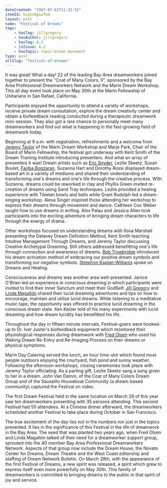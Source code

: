 ```yaml
---
dateCreated: "1987-07-01T11:32:52"
itemId: bcpov8giwfod
layout: post
name: "Festival of Dreams"
tags:
    - hasTag: jillgregory
    - hasAuthor: jillgregory
    - hasTag: 6.2
    - inIssue: 6.2
    - hasTopic: topic~dream_movement
type: post
urlSlug: "festival-of-dreams"
---
```


It was great! What a day! 22 of the leading Bay Area dreamworkers joined together to present the "Coat of Many Colors, II", sponsored by the Bay Area Professional Dreamworkers Network and the Marin Dream Workshop. This all day event took place on May 30th at the Marin Fellowship of Unitarians in San Rafael, California.

Participants enjoyed the opportunity to attend a variety of workshops, receive private dream consultation, explore the dream creativity center and obtain a biofeedback reading conducted during a therapeutic dreamwork mini-session. They also got a rare chance to personally meet many dreamworkers and find out what is happening in the fast-growing field of dreamwork today.

Beginning at 9 a.m. with registration, refreshments and a welcome from [Jeremy Taylor](../@jeremytaylor) of the Marin Dream Workshop and Marje Park, Chair of the Board of Marin Fellowship, the festival got underway with Kent Smith of the Dream Training Institute introducing presenters. And what an array of presenters it was! Dream artists such as [Eric Snyder](../@ericsnyder), Lezlie Skeetz, Susan Boulet, [Fariba Bogzaran](../@faribabogzaran), Suzanna Hart and Dorothy Rossi displayed dream-based art in a variety of mediums and shared their understanding of transforming one's dreams and one's life through the creative process. With Suzanna, dreams could be reworked in clay and Phyllis Green invited re-creation of dreams using Sand Tray techniques. Lezlie provided a healing experience with Tibetan bowls and bells while Grant Rudolph led a dream-singing workshop. Alexa Singer inspired those attending her workshop to express their dreams through movement and dance. Cathleen Cox Weber taught how to use dreams in writing. Alex Palau and Jessica Allen took participants into the exciting adventure of bringing dream characters to life through the energy of drama.

Other workshops focused on understanding dreams with Ilona Marshall presenting the Delaney Dream Definition Method, Kent Smith teaching Intuitive Management Through Dreams, and Jeremy Taylor discussing Creative Archetypal Dreaming. Still others addressed benefitting one's life through connection and awareness of dreams. [Bob Trowbridge](../@bobtrowbridge) introduced his dream activation method of embracing our positive dream symbols and transforming our negative symbols. [Strephon Kaplan-Williams](../@strephon_kaplan_williams) spoke on Dreams and Healing.

Consciousness and dreams was another area well-presented. Janice O'Brien led an experience in conscious dreaming in which participants were invited to find their Inner Sanctum and meet their GodSelf. [Jill Gregory](../@jillgregory) and [Linda Magallón](../@caseyflyer) shared their lucid dreaming adventures and tips on how to encourage, maintain and utilize lucid dreams. While listening to a meditative music tape, the opportunity was offered to practice lucid dreaming in the conscious dream state. Ken Keizer told of his many experiments with lucid dreaming and how dream lucidity has benefitted his life.

Throughout the day in fifteen minute intervals, Festival-goers were hooked-up to Dr. Iver Juster's biofeedback equipment which monitored their physiological responses during dreamwork with [Fred Olsen](../@fredolsen) who used his Waking Dream Re-Entry and Re-Imaging Process on their dreams or physical symptoms.

Marin Day Catering served the lunch, an hour time-slot which found most people outdoors enjoying the courtyard, fish pond and sunny weather. Following the afternoon workshops, closing ceremonies took place with Jeremy Taylor officiating. As a parting gift, Lezlie Skeetz sang a song given to her in a dream. John Van Damm, of the Coat of Many Colors Dream Group and of the Sausalito Houseboat Community (a dream-based community) captured the Festival on video.

The first Dream Festival held in the same location on March 28 of this year saw ten dreamworkers presenting with 35 persons attending. This second Festival had 50 attendees. At a Chinese dinner afterward, the dreamworkers scheduled another Festival to take place during October in San Francisco.

The true excitement of the day lies not in the numbers nor just in the topics presented. It lies in the significance of this Festival in the life of dreamwork in the Bay Area. The seed that was planted two years ago, when Fred Olsen and Linda Magallón talked of their need for a dreamworker support group, sprouted into the 40 member Bay Area Professional Dreamworkers Network. Aspects of that group now include the Dream House, the Novato Center for Dreams, Dream Theatre and the West Coast editorship and staffing of Dream Network Bulletin. On March 28th, with the appearance of the first Festival of Dreams, a new spirit was released, a spirit which grew to express itself even more powerfully on May 30th. This family of dreamworkers is committed to bringing dreams to the public in that spirit of joy and service.
